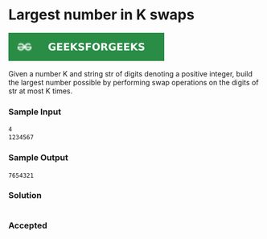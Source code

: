 # Largest number in K swaps

[![Problem Link](../assets/gfg.svg)](https://practice.geeksforgeeks.org/problems/largest-number-in-k-swaps-1587115620/1#)

Given a number K and string str of digits denoting a positive integer, build the largest number possible by performing swap operations on the digits of str at most K times.

### Sample Input
```
4
1234567
```

### Sample Output
```
7654321
```

### Solution
```cpp

```

### Accepted
